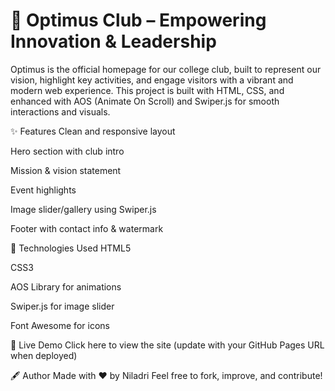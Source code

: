 # 🚀 Optimus Club – Empowering Innovation & Leadership
Optimus is the official homepage for our college club, built to represent our vision, highlight key activities, and engage visitors with a vibrant and modern web experience.
This project is built with HTML, CSS, and enhanced with AOS (Animate On Scroll) and Swiper.js for smooth interactions and visuals.

✨ Features
Clean and responsive layout

Hero section with club intro

Mission & vision statement

Event highlights

Image slider/gallery using Swiper.js

Footer with contact info & watermark

🔧 Technologies Used
HTML5

CSS3

AOS Library for animations

Swiper.js for image slider

Font Awesome for icons

📌 Live Demo
Click here to view the site (update with your GitHub Pages URL when deployed)

🖋️ Author
Made with ❤️ by Niladri
Feel free to fork, improve, and contribute!

